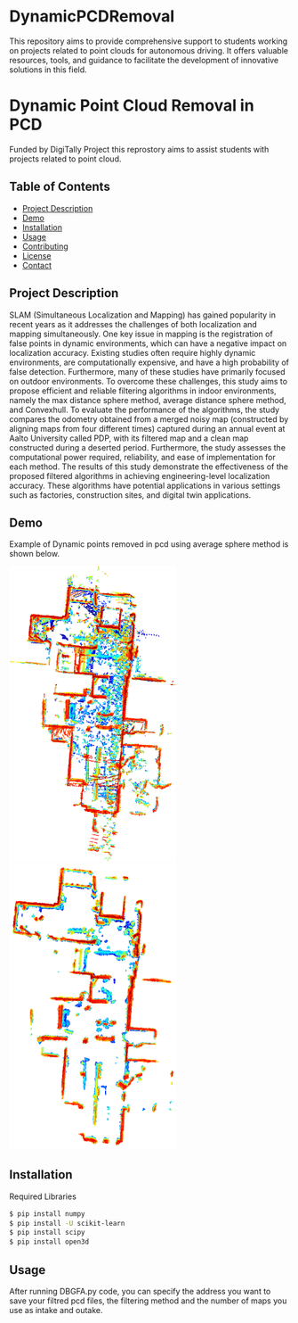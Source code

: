 # DynamicPCDRemoval
This repository aims to provide comprehensive support to students working on projects related to point clouds for autonomous driving. It offers valuable resources, tools, and guidance to facilitate the development of innovative solutions in this field. 

# Dynamic Point Cloud Removal in PCD

Funded by DigiTally Project this reprostory aims to assist students with projects related to point cloud. 

## Table of Contents

- [Project Description](#project-description)
- [Demo](#demo)
- [Installation](#installation)
- [Usage](#usage)
- [Contributing](#contributing)
- [License](#license)
- [Contact](#contact)

## Project Description

SLAM (Simultaneous Localization and Mapping) has gained popularity in recent years as it addresses the challenges of both localization and mapping simultaneously. One key issue in mapping is the registration of false points in dynamic environments, which can have a negative impact on localization accuracy. Existing studies often require highly dynamic environments, are computationally expensive, and have a high probability of false detection. Furthermore, many of these studies have primarily focused on outdoor environments. To overcome these challenges, this study aims to propose efficient and reliable filtering algorithms in indoor environments, namely the max distance sphere method, average distance sphere method, and Convexhull. To evaluate the performance of the algorithms, the study compares the odometry obtained from a merged noisy map (constructed by aligning maps from four different times) captured during an annual event at Aalto University called PDP, with its filtered map and a clean map constructed during a deserted period. Furthermore, the study assesses the computational power required, reliability, and ease of implementation for each method. The results of this study demonstrate the effectiveness of the proposed filtered algorithms in achieving engineering-level localization accuracy. These algorithms have potential applications in various settings such as factories, construction sites, and digital twin applications.

## Demo

Example of Dynamic points removed in pcd using average sphere method is shown below.

<div>
  <img src="md1.png" alt="Dynamic Map" width="300"/>
  <img src="mf1.png" alt="Filtered" width="300"/>
</div>

## Installation

Required Libraries

```bash
$ pip install numpy
$ pip install -U scikit-learn
$ pip install scipy
$ pip install open3d 
```

## Usage  

After running DBGFA.py code, you can specify the address you want to save your filtred pcd files, the filtering method and the number of maps you use as intake and outake. 



